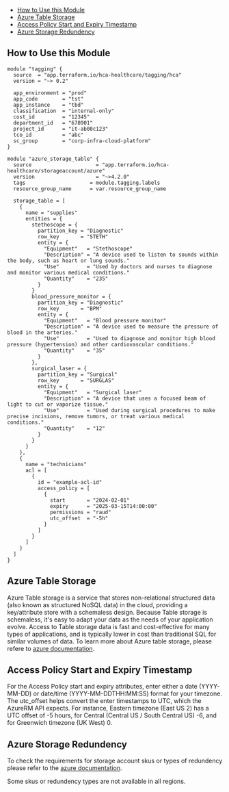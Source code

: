 - [How to Use this Module](#how-to-use-this-module)
- [Azure Table Storage](#azure-table-storage)
- [Access Policy Start and Expiry Timestamp](#access-policy-start-and-expiry-timestamp)
- [Azure Storage Redundency](#azure-storage-redundency)

## How to Use this Module

```hcl
module "tagging" {
  source  = "app.terraform.io/hca-healthcare/tagging/hca"
  version = "~> 0.2"

  app_environment = "prod"
  app_code        = "tst"
  app_instance    = "tbd"
  classification  = "internal-only"
  cost_id         = "12345"
  department_id   = "678901"
  project_id      = "it-ab00c123"
  tco_id          = "abc"
  sc_group        = "corp-infra-cloud-platform"
}

module "azure_storage_table" {
  source                     = "app.terraform.io/hca-healthcare/storageaccount/azure"
  version                    = "~>4.2.0"
  tags                     = module.tagging.labels
  resource_group_name      = var.resource_group_name

  storage_table = [
    {
      name = "supplies"
      entities = {
        stethoscope = {
          partition_key = "Diagnostic"
          row_key       = "STETH"
          entity = {
            "Equipment"   = "Stethoscope"
            "Description" = "A device used to listen to sounds within the body, such as heart or lung sounds."
            "Use"         = "Used by doctors and nurses to diagnose and monitor various medical conditions."
            "Quantity"    = "235"
          }
        }
        blood_pressure_monitor = {
          partition_key = "Diagnostic"
          row_key       = "BPM"
          entity = {
            "Equipment"   = "Blood pressure monitor"
            "Description" = "A device used to measure the pressure of blood in the arteries."
            "Use"         = "Used to diagnose and monitor high blood pressure (hypertension) and other cardiovascular conditions."
            "Quantity"    = "35"
          }
        },
        surgical_laser = {
          partition_key = "Surgical"
          row_key       = "SURGLAS"
          entity = {
            "Equipment"   = "Surgical laser"
            "Description" = "A device that uses a focused beam of light to cut or vaporize tissue."
            "Use"         = "Used during surgical procedures to make precise incisions, remove tumors, or treat various medical conditions."
            "Quantity"    = "12"
          }
        }
      }
    },
    {
      name = "technicians"
      acl = [
        {
          id = "example-acl-id"
          access_policy = [
            {
              start       = "2024-02-01"
              expiry      = "2025-03-15T14:00:00"
              permissions = "raud"
              utc_offset  = "-5h"
            }
          ]
        }
      ]
    }
  ]
}

```

## Azure Table Storage
Azure Table storage is a service that stores non-relational structured data (also known as structured NoSQL data) in the cloud, providing a key/attribute store with a schemaless design. Because Table storage is schemaless, it's easy to adapt your data as the needs of your application evolve. Access to Table storage data is fast and cost-effective for many types of applications, and is typically lower in cost than traditional SQL for similar volumes of data. To learn more about Azure table storage, please refere to [azure documentation](https://learn.microsoft.com/en-us/azure/storage/tables/table-storage-overview).

## Access Policy Start and Expiry Timestamp

For the Access Policy start and expiry attributes, enter either a date (YYYY-MM-DD) or date/time (YYYY-MM-DDTHH:MM:SS) format for your timezone. The utc_offset helps convert the enter timestamps to UTC, which the AzureRM API expects. For instance, Eastern timezone (East US 2) has a UTC offset of -5 hours, for Central (Central US / South Central US) -6, and for Greenwich timezone (UK West) 0.


## Azure Storage Redundency

To check the requirements for storage account skus or types of redundency please refer to the [azure documentation](https://learn.microsoft.com/en-us/azure/storage/common/storage-redundancy?toc=%2Fazure%2Fstorage%2Fblobs%2Ftoc.json&bc=%2Fazure%2Fstorage%2Fblobs%2Fbreadcrumb%2Ftoc.json#summary-of-redundancy-options).  

Some skus or redundency types are not available in all regions. 